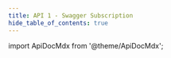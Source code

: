 ```yaml
---
title: API 1 - Swagger Subscription
hide_table_of_contents: true
---
```


import ApiDocMdx from '@theme/ApiDocMdx';

<ApiDocMdx id="subscription" />